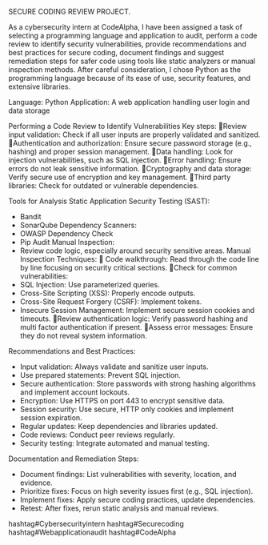 SECURE CODING REVIEW PROJECT.

As a cybersecurity intern at CodeAlpha, I have been assigned a task of selecting a programming language and application to audit, perform a code review to identify security vulnerabilities, provide recommendations and best practices for secure coding, document findings and suggest remediation steps for safer code using tools like static analyzers or manual inspection methods. After careful consideration, I chose Python as the programming language because of its ease of use, security features, and extensive libraries.

Language: Python
Application: A web application handling user login and data storage

Performing a Code Review to Identify Vulnerabilities
Key steps:
🔹Review input validation: Check if all user inputs are properly validated and sanitized.
🔹Authentication and authorization: Ensure secure password storage (e.g., hashing) and proper session management.
🔹Data handling: Look for injection vulnerabilities, such as SQL injection.
🔹Error handling: Ensure errors do not leak sensitive information.
🔹Cryptography and data storage: Verify secure use of encryption and key management.
🔹Third party libraries: Check for outdated or vulnerable dependencies.

Tools for Analysis
Static Application Security Testing (SAST): 
- Bandit 
- SonarQube
Dependency Scanners: 
- OWASP Dependency Check
- Pip Audit
Manual Inspection:
- Review code logic, especially around security sensitive areas.
Manual Inspection Techniques:
🔸 Code walkthrough: Read through the code line by line focusing on security critical sections.
🔸Check for common vulnerabilities:
- SQL Injection: Use parameterized queries.
- Cross-Site Scripting (XSS): Properly encode outputs.
- Cross-Site Request Forgery (CSRF): Implement tokens.
- Insecure Session Management: Implement secure session cookies and timeouts.
🔸Review authentication logic: Verify password hashing and multi factor authentication if present.
🔸Assess error messages: Ensure they do not reveal system information.

Recommendations and Best Practices:
- Input validation: Always validate and sanitize user inputs.
- Use prepared statements: Prevent SQL injection.
- Secure authentication: Store passwords with strong hashing algorithms and implement account lockouts.
- Encryption: Use HTTPS on port 443 to encrypt sensitive data.
- Session security: Use secure, HTTP only cookies and implement session expiration.
- Regular updates: Keep dependencies and libraries updated.
- Code reviews: Conduct peer reviews regularly.
- Security testing: Integrate automated and manual testing.

Documentation and Remediation Steps:
- Document findings: List vulnerabilities with severity, location, and evidence.
- Prioritize fixes: Focus on high severity issues first (e.g., SQL injection).
- Implement fixes: Apply secure coding practices, update dependencies.
- Retest: After fixes, rerun static analysis and manual reviews.

hashtag#Cybersecurityintern hashtag#Securecoding hashtag#Webapplicationaudit hashtag#CodeAlpha

